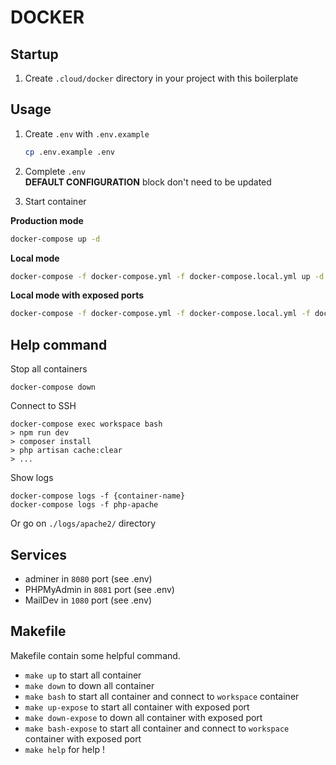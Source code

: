 # DOCKER

## Startup

1. Create `.cloud/docker` directory in your project with this boilerplate

## Usage

1. Create `.env` with `.env.example`  
    ```bash
    cp .env.example .env
    ```

2. Complete `.env`  
**DEFAULT CONFIGURATION** block don't need to be updated 

3. Start container

**Production mode**
```bash
docker-compose up -d
```

**Local mode**
```bash
docker-compose -f docker-compose.yml -f docker-compose.local.yml up -d
```

**Local mode with exposed ports**
```bash
docker-compose -f docker-compose.yml -f docker-compose.local.yml -f docker-compose.expose.yml up -d
```

## Help command
Stop all containers
```
docker-compose down
```

Connect to SSH
```
docker-compose exec workspace bash  
> npm run dev
> composer install
> php artisan cache:clear
> ...
```

Show logs  
```
docker-compose logs -f {container-name}
docker-compose logs -f php-apache
```
Or go on `./logs/apache2/` directory

## Services  
* adminer in `8080` port (see .env)
* PHPMyAdmin in `8081` port (see .env)
* MailDev in `1080` port (see .env)

## Makefile

Makefile contain some helpful command.

- `make up` to start all container
- `make down` to down all container
- `make bash` to start all container and connect to `workspace` container
- `make up-expose` to start all container with exposed port
- `make down-expose` to down all container with exposed port
- `make bash-expose` to start all container and connect to `workspace` container with exposed port
- `make help` for help !
